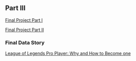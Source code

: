 ## Part III

[Final Project Part I](/final-project-part1.md)

[Final Project Part II](/final-project-part2.md)


### Final Data Story
[League of Legends Pro Player: Why and How to Become one](/https://preview.shorthand.com/Bim4h18O7p4bYrz8)
